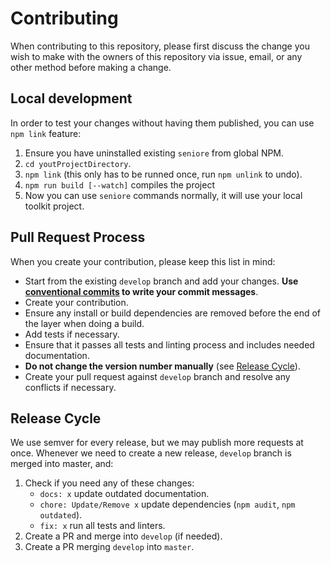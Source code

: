 # Contributing

When contributing to this repository, please first discuss the change you wish
to make with the owners of this repository via issue, email, or any other
method before making a change.

## Local development

In order to test your changes without having them published, you can use
`npm link` feature:

1. Ensure you have uninstalled existing `seniore` from global NPM.
2. `cd youtProjectDirectory`.
3. `npm link` (this only has to be runned once, run `npm unlink` to undo).
4. `npm run build [--watch]` compiles the project
5. Now you can use `seniore` commands normally, it will use your local toolkit
   project.

## Pull Request Process

When you create your contribution, please keep this list in mind:

- Start from the existing `develop` branch and add your changes.
  **Use [conventional commits][1] to write your commit messages**.
- Create your contribution.
- Ensure any install or build dependencies are removed before the end of the
  layer when doing a build.
- Add tests if necessary.
- Ensure that it passes all tests and linting process and includes needed
  documentation.
- **Do not change the version number manually** (see [Release Cycle][2]).
- Create your pull request against `develop` branch and resolve any
  conflicts if necessary.

## Release Cycle

We use semver for every release, but we may publish more requests at once.
Whenever we need to create a new release, `develop` branch is merged into
master, and:

1. Check if you need any of these changes:
   - `docs: x` update outdated documentation.
   - `chore: Update/Remove x` update dependencies (`npm audit`, `npm outdated`).
   - `fix: x` run all tests and linters.
2. Create a PR and merge into `develop` (if needed).
3. Create a PR merging `develop` into `master`.

[1]: https://www.conventionalcommits.org/en/v1.0.0/#specification
[2]: https://github.com/p2kmgcl/seniore/blob/master/CONTRIBUTING.md#release-cycle
